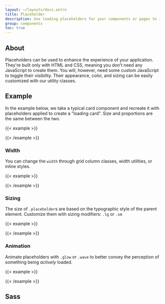 ```yaml
---
layout: ~/layouts/docs.astro
title: Placeholder
description: Use loading placeholders for your components or pages to indicate something may still be loading.
group: components
toc: true
---
```


## About

Placeholders can be used to enhance the experience of your application. They're built only with HTML and CSS, meaning you don't need any JavaScript to create them. You will, however, need some custom JavaScript to toggle their visibility. Their appearance, color, and sizing can be easily customized with our utility classes.

## Example

In the example below, we take a typical card component and recreate it with placeholders applied to create a "loading card". Size and proportions are the same between the two.

{{< example >}}
<div class="placeholder" aria-hidden="true">
    <div class="row">
        <div class="col-4">
            <span class="el lg"></span>
        </div>
    </div>
    <span class="el"></span>
    <span class="el"></span>
    <span class="el"></span>
    <span class="el"></span>
    <span class="el"></span>
</div>
{{< /example >}}

### Width

You can change the `width` through grid column classes, width utilities, or inline styles.

{{< example >}}
<div class="placeholder" aria-hidden="true">
    <span class="el"></span>
    <span class="el"></span>
    <span class="el" style="width: 25%;"></span>
</div>
{{< /example >}}


### Sizing

The size of `.placeholder`s are based on the typographic style of the parent element. Customize them with sizing modifiers: `.lg` or `.sm`

{{< example >}}
<div class="placeholder" aria-hidden="true">
    <span class="el lg"></span>
    <span class="el"></span>
    <span class="el sm"></span>
</div>
{{< /example >}}

### Animation

Animate placeholders with `.glow` or `.wave` to better convey the perception of something being _actively_ loaded.

{{< example >}}

<p class="placeholder glow">
    <span class="el"></span>
    <span class="el"></span>
    <span class="el"></span>
</p>

<p class="placeholder wave">
    <span class="el"></span>
    <span class="el"></span>
    <span class="el"></span>
</p>
{{< /example >}}

## Sass
